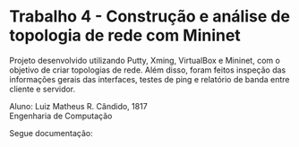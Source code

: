 # Trabalho 4 - Construção e análise de topologia de rede com Mininet

Projeto desenvolvido utilizando Putty, Xming, VirtualBox e Mininet, com o objetivo de criar topologias de rede. Além disso, foram feitos inspeção das informações gerais das interfaces, testes de ping e relatório de banda entre cliente e servidor.  

Aluno: Luiz Matheus R. Cândido, 1817  
Engenharia de Computação  

Segue documentação:
